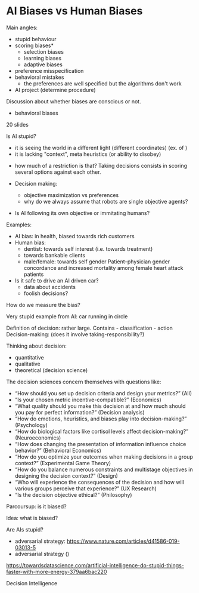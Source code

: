 # AI Biases vs Human Biases

Main angles:

- stupid behaviour
- scoring biases*
    - selection biases
    - learning biases
    - adaptive biases
- preference misspecification
- behavioral mistakes
    - the preferences are well specified but the algorithms don't work
- AI project (determine procedure)

Discussion about whether biases are conscious or not.


- behavioral biases

20 slides

Is AI stupid?
- it is seeing the world in a different light (different coordinates) (ex. of )
- it is lacking "context", meta heuristics (or ability to disobey)


* how much of a restriction is that? Taking decisions consists in scoring several options against each other.

* Decision making:
    - objective maximization vs preferences
    - why do we always assume that robots are single objective agents?

* Is AI following its own objective or immitating humans?

Examples:

- AI bias: in health, biased towards rich customers
- Human bias:
  - dentist: towards self interest (i.e. towards treatment)
  - towards bankable clients 
  - male/female: towards self gender
    Patient–physician gender concordance and increased mortality among female heart attack patients
- Is it safe to drive an AI driven car?
  - data about accidents
  - foolish decisions?

How do we measure the bias?

Very stupid example from AI: car running in circle

Definition of decision: rather large. Contains
    - classification
    - action
Decision-making: (does it involve taking-responsibility?)

Thinking about decision:
- quantitative
- qualitative 
- theoretical (decision science)

The decision sciences concern themselves with questions like:
- “How should you set up decision criteria and design your metrics?” (All)
- “Is your chosen metric incentive-compatible?” (Economics)
- “What quality should you make this decision at and how much should you pay for perfect information?” (Decision analysis)
- “How do emotions, heuristics, and biases play into decision-making?” (Psychology)
- “How do biological factors like cortisol levels affect decision-making?” (Neuroeconomics)
- “How does changing the presentation of information influence choice behavior?” (Behavioral Economics)
- “How do you optimize your outcomes when making decisions in a group context?” (Experimental Game Theory)
- “How do you balance numerous constraints and multistage objectives in designing the decision context?” (Design)
- “Who will experience the consequences of the decision and how will various groups perceive that experience?” (UX Research)
- “Is the decision objective ethical?” (Philosophy)




Parcoursup: is it biased?

Idea: what is biased?

Are AIs stupid?
- adversarial strategy: https://www.nature.com/articles/d41586-019-03013-5
- adversarial strategy ()

https://towardsdatascience.com/artificial-intelligence-do-stupid-things-faster-with-more-energy-379aa6bac220



Decision Intelligence